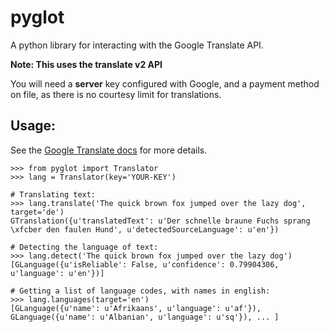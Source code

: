 pyglot
======

A python library for interacting with the Google Translate API.

**Note: This uses the translate v2 API**

You will need a **server** key configured with Google, and a payment method on file,
as there is no courtesy limit for translations.

Usage:
------
See the [Google Translate docs](https://developers.google.com/translate/v2/using_rest) for more details.

    >>> from pyglot import Translator
    >>> lang = Translator(key='YOUR-KEY')

    # Translating text:
    >>> lang.translate('The quick brown fox jumped over the lazy dog', target='de')
    GTranslation({u'translatedText': u'Der schnelle braune Fuchs sprang \xfcber den faulen Hund', u'detectedSourceLanguage': u'en'})

    # Detecting the language of text:
    >>> lang.detect('The quick brown fox jumped over the lazy dog')
    [GLanguage({u'isReliable': False, u'confidence': 0.79904306, u'language': u'en'})]

    # Getting a list of language codes, with names in english:
    >>> lang.languages(target='en')
    [GLanguage({u'name': u'Afrikaans', u'language': u'af'}), GLanguage({u'name': u'Albanian', u'language': u'sq'}), ... ]

